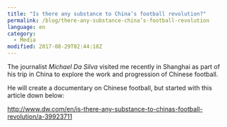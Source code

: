 ```yaml
---
title: "Is there any substance to China’s football revolution?"
permalink: /blog/there-any-substance-china’s-football-revolution
language: en
category:
  - Media
modified: 2017-08-29T02:44:18Z
---
```


The journalist _Michael Da Silva_ visited me recently in Shanghai as part of his trip in China to explore the work and progression of Chinese football.

He will create a documentary on Chinese football, but started with this article down below:

<http://www.dw.com/en/is-there-any-substance-to-chinas-football-revolution/a-39923711>
